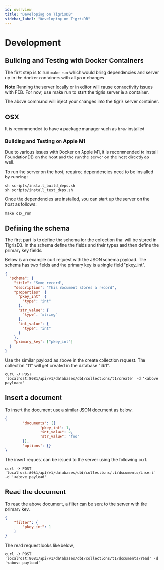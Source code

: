 ```yaml
---
id: overview
title: "Developing on TigrisDB"
sidebar_label: "Developing on TigrisDB"
---
```


<!--
  ~ Copyright 2022 Tigris Data, Inc.
  ~ 
  ~ Licensed under the Apache License, Version 2.0 (the "License");
  ~ you may not use this file except in compliance with the License.
  ~ You may obtain a copy of the License at
  ~ 
  ~     http://www.apache.org/licenses/LICENSE-2.0
  ~  
  ~ Unless required by applicable law or agreed to in writing, software
  ~ distributed under the License is distributed on an "AS IS" BASIS,
  ~ WITHOUT WARRANTIES OR CONDITIONS OF ANY KIND, either express or implied.
  ~ See the License for the specific language governing permissions and
  ~ limitations under the License.
  -->

# Development

## Building and Testing with Docker Containers

The first step is to run `make run` which would bring dependencies and server up in the docker
containers with all your changes.

**Note** Running the server locally or in editor will cause connectivity issues with FDB. For now, use make run to start the tigris server in a container.

The above command will inject your changes into the tigris server container.

## OSX
It is recommended to have a package manager such as `brew` installed

### Building and Testing on Apple M1

Due to various issues with Docker on Apple M1, it is recommended to install FoundationDB on the host and the run
the server on the host directly as well.

To run the server on the host, required dependencies need to be installed by running:

```shell
sh scripts/install_build_deps.sh
sh scripts/install_test_deps.sh
```

Once the dependencies are installed, you can start up the server on the host as follows:

```shell
make osx_run
```

## Defining the schema

The first part is to define the schema for the collection that will be stored in TigrisDB. In the schema define the fields and their types and then define the primary key fields. 

Below is an example curl request with the JSON schema payload. The schema has two fields and the primary key is a single field "pkey_int".
```json
{
  "schema": {
    "title": "Some record",
    "description": "This document stores a record",
    "properties": {
      "pkey_int": {
        "type": "int"
      },
      "str_value": {
        "type": "string"
      },
      "int_value": {
        "type": "int"
      }
    },
    "primary_key": ["pkey_int"]
  } 
}
```

Use the similar payload as above in the create collection request. The collection "t1" will get created in the database "db1".
```shell
curl -X POST 'localhost:8081/api/v1/databases/db1/collections/t1/create' -d '<above payload>'
```

## Insert a document
To insert the document use a similar JSON document as below.
```json
{
        "documents": [{
                "pkey_int": 1,
                "int_value": 2,
                "str_value": "foo"
        }],
        "options": {}
}
```

The insert request can be issued to the server using the following curl. 
```shell
curl -X POST 'localhost:8081/api/v1/databases/db1/collections/t1/documents/insert' -d '<above payload'
```

## Read the document
To read the above document, a filter can be sent to the server with the primary key.
```json
{
	"filter": {
		"pkey_int": 1
	}
}
```

The read request looks like below,
```shell
curl -X POST 'localhost:8081/api/v1/databases/db1/collections/t1/documents/read' -d '<above payload'
```
